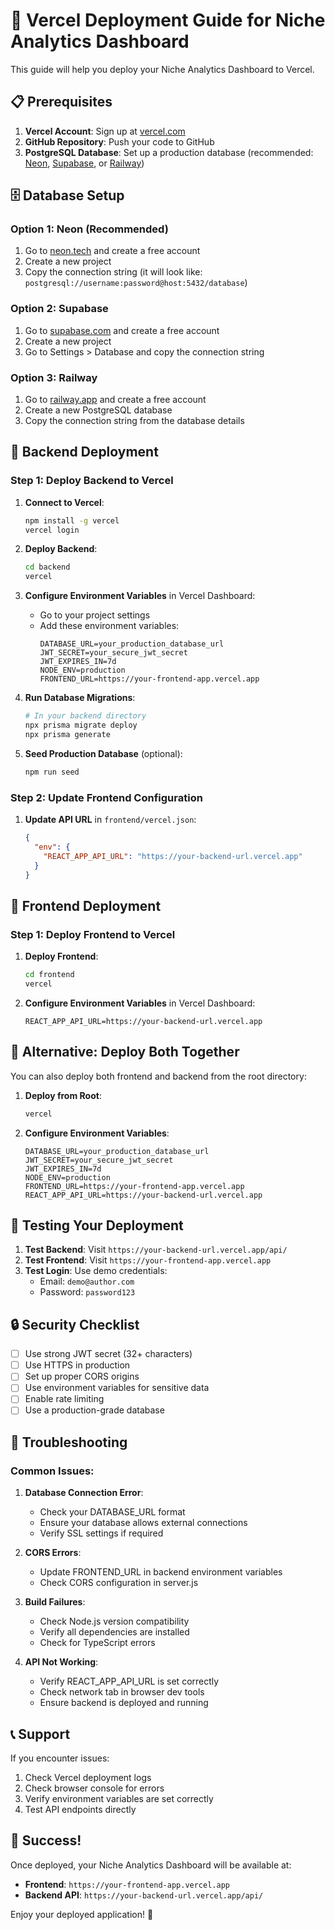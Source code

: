 # 🚀 Vercel Deployment Guide for Niche Analytics Dashboard

This guide will help you deploy your Niche Analytics Dashboard to Vercel.

## 📋 Prerequisites

1. **Vercel Account**: Sign up at [vercel.com](https://vercel.com)
2. **GitHub Repository**: Push your code to GitHub
3. **PostgreSQL Database**: Set up a production database (recommended: [Neon](https://neon.tech), [Supabase](https://supabase.com), or [Railway](https://railway.app))

## 🗄️ Database Setup

### Option 1: Neon (Recommended)
1. Go to [neon.tech](https://neon.tech) and create a free account
2. Create a new project
3. Copy the connection string (it will look like: `postgresql://username:password@host:5432/database`)

### Option 2: Supabase
1. Go to [supabase.com](https://supabase.com) and create a free account
2. Create a new project
3. Go to Settings > Database and copy the connection string

### Option 3: Railway
1. Go to [railway.app](https://railway.app) and create a free account
2. Create a new PostgreSQL database
3. Copy the connection string from the database details

## 🔧 Backend Deployment

### Step 1: Deploy Backend to Vercel

1. **Connect to Vercel**:
   ```bash
   npm install -g vercel
   vercel login
   ```

2. **Deploy Backend**:
   ```bash
   cd backend
   vercel
   ```

3. **Configure Environment Variables** in Vercel Dashboard:
   - Go to your project settings
   - Add these environment variables:
     ```
     DATABASE_URL=your_production_database_url
     JWT_SECRET=your_secure_jwt_secret
     JWT_EXPIRES_IN=7d
     NODE_ENV=production
     FRONTEND_URL=https://your-frontend-app.vercel.app
     ```

4. **Run Database Migrations**:
   ```bash
   # In your backend directory
   npx prisma migrate deploy
   npx prisma generate
   ```

5. **Seed Production Database** (optional):
   ```bash
   npm run seed
   ```

### Step 2: Update Frontend Configuration

1. **Update API URL** in `frontend/vercel.json`:
   ```json
   {
     "env": {
       "REACT_APP_API_URL": "https://your-backend-url.vercel.app"
     }
   }
   ```

## 🎨 Frontend Deployment

### Step 1: Deploy Frontend to Vercel

1. **Deploy Frontend**:
   ```bash
   cd frontend
   vercel
   ```

2. **Configure Environment Variables** in Vercel Dashboard:
   ```
   REACT_APP_API_URL=https://your-backend-url.vercel.app
   ```

## 🔄 Alternative: Deploy Both Together

You can also deploy both frontend and backend from the root directory:

1. **Deploy from Root**:
   ```bash
   vercel
   ```

2. **Configure Environment Variables**:
   ```
   DATABASE_URL=your_production_database_url
   JWT_SECRET=your_secure_jwt_secret
   JWT_EXPIRES_IN=7d
   NODE_ENV=production
   FRONTEND_URL=https://your-frontend-app.vercel.app
   REACT_APP_API_URL=https://your-backend-url.vercel.app
   ```

## 🧪 Testing Your Deployment

1. **Test Backend**: Visit `https://your-backend-url.vercel.app/api/`
2. **Test Frontend**: Visit `https://your-frontend-app.vercel.app`
3. **Test Login**: Use demo credentials:
   - Email: `demo@author.com`
   - Password: `password123`

## 🔒 Security Checklist

- [ ] Use strong JWT secret (32+ characters)
- [ ] Use HTTPS in production
- [ ] Set up proper CORS origins
- [ ] Use environment variables for sensitive data
- [ ] Enable rate limiting
- [ ] Use a production-grade database

## 🐛 Troubleshooting

### Common Issues:

1. **Database Connection Error**:
   - Check your DATABASE_URL format
   - Ensure your database allows external connections
   - Verify SSL settings if required

2. **CORS Errors**:
   - Update FRONTEND_URL in backend environment variables
   - Check CORS configuration in server.js

3. **Build Failures**:
   - Check Node.js version compatibility
   - Verify all dependencies are installed
   - Check for TypeScript errors

4. **API Not Working**:
   - Verify REACT_APP_API_URL is set correctly
   - Check network tab in browser dev tools
   - Ensure backend is deployed and running

## 📞 Support

If you encounter issues:
1. Check Vercel deployment logs
2. Check browser console for errors
3. Verify environment variables are set correctly
4. Test API endpoints directly

## 🎉 Success!

Once deployed, your Niche Analytics Dashboard will be available at:
- **Frontend**: `https://your-frontend-app.vercel.app`
- **Backend API**: `https://your-backend-url.vercel.app/api/`

Enjoy your deployed application! 🚀
